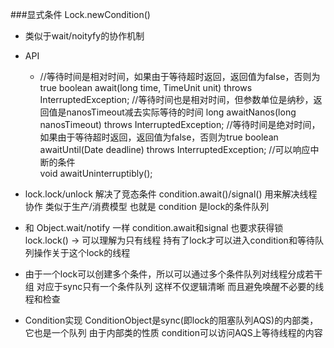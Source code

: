 ###显式条件 Lock.newCondition()
* 类似于wait/noityfy的协作机制 
* API
    * //等待时间是相对时间，如果由于等待超时返回，返回值为false，否则为true
      boolean await(long time, TimeUnit unit) throws InterruptedException;
      //等待时间也是相对时间，但参数单位是纳秒，返回值是nanosTimeout减去实际等待的时间
      long awaitNanos(long nanosTimeout) throws InterruptedException;
      //等待时间是绝对时间，如果由于等待超时返回，返回值为false，否则为true
      boolean awaitUntil(Date deadline) throws InterruptedException;
      //可以响应中断的条件  
      void awaitUninterruptibly();  
      
* lock.lock/unlock 解决了竞态条件  condition.await()/signal() 用来解决线程协作 类似于生产/消费模型
也就是 condition 是lock的条件队列

* 和 Object.wait/notify 一样 condition.await和signal 也要求获得锁 lock.lock() -> 可以理解为只有线程
持有了lock才可以进入condition和等待队列操作关于这个lock的线程

* 由于一个lock可以创建多个条件，所以可以通过多个条件队列对线程分成若干组 对应于sync只有一个条件队列
这样不仅逻辑清晰 而且避免唤醒不必要的线程和检查

* Condition实现 ConditionObject是sync(即lock的阻塞队列AQS)的内部类，它也是一个队列
由于内部类的性质 condition可以访问AQS上等待线程的内容